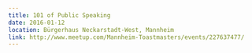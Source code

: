 ```yaml
---
title: 101 of Public Speaking
date: 2016-01-12
location: Bürgerhaus Neckarstadt-West, Mannheim
link: http://www.meetup.com/Mannheim-Toastmasters/events/227637477/
---
```

